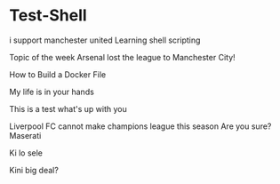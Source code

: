 # Test-Shell
i support manchester united
Learning shell scripting

Topic of the week
Arsenal lost the league to Manchester City!

How to Build a Docker File

My life is in your hands

This is a test
what's up with you

Liverpool FC cannot make champions league this season
Are you sure?
 Maserati
 
 Ki lo sele

Kini big deal?
